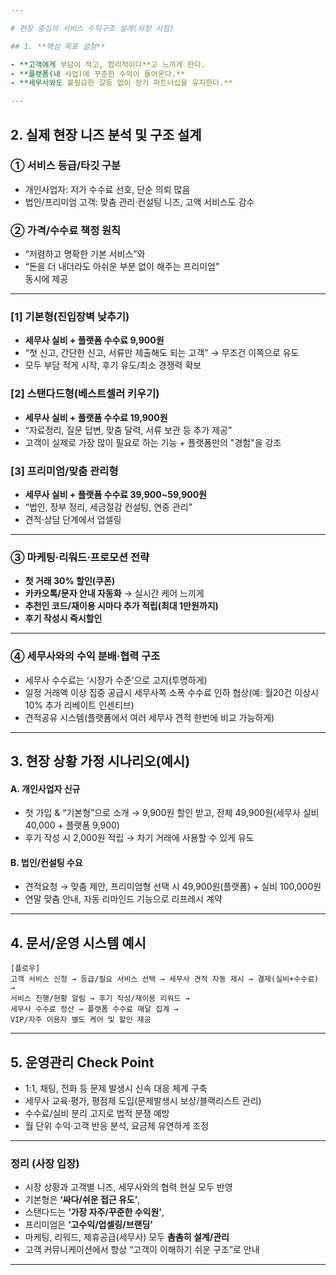 ```yaml
---

# 현장 중심의 서비스 수익구조 설계(사장 시점)

## 1. **핵심 목표 설정**

- **고객에게 부담이 적고, 합리적이다**고 느끼게 한다.
- **플랫폼(내 사업)에 꾸준한 수익이 들어온다.**
- **세무사와도 불필요한 갈등 없이 장기 파트너십을 유지한다.**

---
```


## 2. **실제 현장 니즈 분석 및 구조 설계**

### ① **서비스 등급/타깃 구분**

- 개인사업자: 저가 수수료 선호, 단순 의뢰 많음
- 법인/프리미엄 고객: 맞춤 관리·컨설팅 니즈, 고액 서비스도 감수

### ② **가격/수수료 책정 원칙**

- “저렴하고 명확한 기본 서비스”와
- “돈을 더 내더라도 아쉬운 부분 없이 해주는 프리미엄”  
  동시에 제공

---

### **[1] 기본형(진입장벽 낮추기)**

- **세무사 실비 + 플랫폼 수수료 9,900원**
- “첫 신고, 간단한 신고, 서류만 제출해도 되는 고객” → 무조건 이쪽으로 유도
- 모두 부담 적게 시작, 후기 유도/최소 경쟁력 확보

### **[2] 스탠다드형(베스트셀러 키우기)**

- **세무사 실비 + 플랫폼 수수료 19,900원**
- “자료정리, 질문 답변, 맞춤 달력, 서류 보관 등 추가 제공”
- 고객이 실제로 가장 많이 필요로 하는 기능 + 플랫폼만의 "경험"을 강조

### **[3] 프리미엄/맞춤 관리형**

- **세무사 실비 + 플랫폼 수수료 39,900~59,900원**
- “법인, 장부 정리, 세금절감 컨설팅, 연중 관리”
- 견적·상담 단계에서 업셀링

---

### ③ **마케팅·리워드·프로모션 전략**

- **첫 거래 30% 할인(쿠폰)**
- **카카오톡/문자 안내 자동화** → 실시간 케어 느끼게
- **추천인 코드/재이용 시마다 추가 적립(최대 1만원까지)**
- **후기 작성시 즉시할인**

---

### ④ **세무사와의 수익 분배·협력 구조**

- 세무사 수수료는 ‘시장가 수준’으로 고지(투명하게)
- 일정 거래액 이상 집중 공급시 세무사쪽 소폭 수수료 인하 협상(예: 월20건 이상시 10% 추가 리베이트 인센티브)
- 견적공유 시스템(플랫폼에서 여러 세무사 견적 한번에 비교 가능하게)

---

## 3. **현장 상황 가정 시나리오(예시)**

#### A. **개인사업자 신규**

- 첫 가입 & “기본형”으로 소개 → 9,900원 할인 받고, 전체 49,900원(세무사 실비 40,000 + 플랫폼 9,900)
- 후기 작성 시 2,000원 적립 → 차기 거래에 사용할 수 있게 유도

#### B. **법인/컨설팅 수요**

- 견적요청 → 맞춤 제안, 프리미엄형 선택 시 49,900원(플랫폼) + 실비 100,000원
- 연말 맞춤 안내, 자동 리마인드 기능으로 리프레시 계약

---

## 4. **문서/운영 시스템 예시**

```
[플로우]
고객 서비스 신청 → 등급/필요 서비스 선택 → 세무사 견적 자동 제시 → 결제(실비+수수료) →  
서비스 진행/현황 알림 → 후기 작성/재이용 리워드 →  
세무사 수수료 정산 → 플랫폼 수수료 매달 집계 →  
VIP/자주 이용자 별도 케어 및 할인 제공
```

---

## 5. **운영관리 Check Point**

- 1:1, 채팅, 전화 등 문제 발생시 신속 대응 체계 구축
- 세무사 교육·평가, 평점제 도입(문제발생시 보상/블랙리스트 관리)
- 수수료/실비 분리 고지로 법적 분쟁 예방
- 월 단위 수익·고객 반응 분석, 요금제 유연하게 조정

---

### **정리 (사장 입장)**

- 시장 상황과 고객별 니즈, 세무사와의 협력 현실 모두 반영
- 기본형은 **‘싸다/쉬운 접근 유도’**,
- 스탠다드는 **‘가장 자주/꾸준한 수익원’**,
- 프리미엄은 **‘고수익/업셀링/브랜딩’**
- 마케팅, 리워드, 제휴공급(세무사) 모두 **촘촘히 설계/관리**
- 고객 커뮤니케이션에서 항상 “고객이 이해하기 쉬운 구조”로 안내

---
